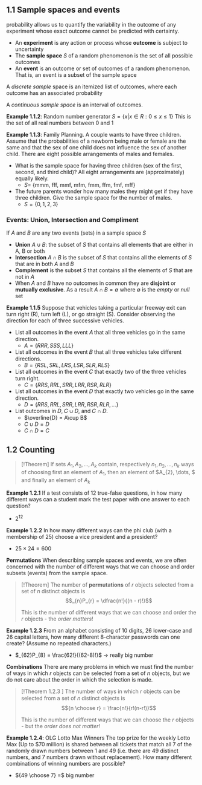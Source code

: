 ## 1.1 Sample spaces and events
probability allows us to quantify the variability in the outcome of any experiment whose exact outcome cannot be predicted with certainty.
- An **experiment** is any action or process whose **outcome** is subject to uncertainty
- The **sample space** $S$ of a random phenomenon is the set of all possible outcomes
- An **event** is an outcome or set of outcomes of a random phenomenon. That is, an event is a subset of the sample space

A _discrete sample_ space is an itemized list of outcomes, where each outcome has an associated probability

A _continuous sample space_ is an interval of outcomes.

**Example 1.1.2**: Random number generator
$S=\{x|x \in R : 0 \leq x \leq 1\}$
This is the set of all real numbers between 0 and 1

**Example 1.1.3**: Family Planning. 
A couple wants to have three children. Assume that the probabilities of a newborn being male or female are the same and that the sex of one child does not influence the sex of another child. There are eight possible arrangements of males and females.
-  What is the sample space for having three children (sex of the first, second, and third child)? All eight arrangements are (approximately) equally likely.
	- $S=$ {mmm, fff, mmf, mfm, fmm, ffm, fmf, mff}
- The future parents wonder how many males they might get if they have three children. Give the sample space for the number of males.
	- $S=\{0,1,2,3\}$

### Events: Union, Intersection and Compliment
If $A$ and $B$ are any two events (sets) in a sample space $S$
- **Union** $A \cup B$: the subset of $S$ that contains all elements that are either in A, B or both
- **Intersection** $A \cap B$ is the subset of $S$ that contains all the elements of $S$ that are in both $A$ and $B$
- **Complement** is the subset $S$ that contains all the elements of $S$ that are not in $A$
- When $A$ and $B$ have no outcomes in common they are **disjoint** or **mutually exclusive**. As a result $A\cap B= \emptyset$ where $\emptyset$ is the _empty_ or _null_ set


**Example 1.1.5**
Suppose that vehicles taking a particular freeway exit can turn right (R), turn left (L), or go straight (S). Consider observing the direction for each of three successive vehicles.
- List all outcomes in the event 𝐴 that all three vehicles go in the same direction.
	- $A=\{ RRR, SSS, LLL \}$
- List all outcomes in the event 𝐵 that all three vehicles take different directions.
	- $B= \{ RSL, SRL, LRS, LSR, SLR, RLS \}$
- List all outcomes in the event 𝐶 that exactly two of the three vehicles turn right.
	- $C= \{ RRS,RRL,SRR, LRR, RSR, RLR \}$
- List all outcomes in the event 𝐷 that exactly two vehicles go in the same direction.
	- $D=\{ RRS,RRL,SRR, LRR, RSR, RLR, \dots \}$
- List outcomes in 𝐷, 𝐶 ∪ 𝐷, and 𝐶 ∩ 𝐷.
	- $\overline{D} = A\cup B$
	- $C \cup D=D$
	- $C \cap D=C$

## 1.2 Counting

>[!Theorem]
>If sets $A_{1}, A_{2}, \dots, A_{k}$ contain, respectively $n_{1}, n_{2}, \dots, n_{k}$ ways of choosing first an element of $A_{1}$, then an element of $A_{2}, \dots, $ and finally an element of $A_{k}$

**Example 1.2.1**
If a test consists of 12 true-false questions, in how many different ways can a student mark the test paper with one answer to each question?
- $2^{12}$

**Example 1.2.2**
In how many different ways can the phi club (with a membership of 25) choose a vice president and a president?
- $25 \times 24 = 600$

**Permutations**
When describing sample spaces and events, we are often concerned with the number of different ways that we can choose and order subsets (events) from the sample space.

>[!Theorem]
>The number of **permutations** of $r$ objects selected from a set of $n$ distinct objects is 
>$$_{n}P_{r} = \dfrac{n!}{(n - r)!}$$
>
>This is the number of different ways that we can choose and order the $r$ objects - the _order matters_!

**Example 1.2.3**
From an alphabet consisting of 10 digits, 26 lower-case and 26 capital letters, how many different 8-character passwords can one create? (Assume no repeated characters.)
- $_{62}P_{8} = \frac{62!}{(62-8)!}$ -> really big number

**Combinations**
There are many problems in which we must find the number of ways in which $r$ objects can be selected from a set of $n$ objects, but we do not care about the order in which the selection is made.

>[!Theorem 1.2.3 ]
>The number of ways in which 𝑟 objects can be selected from a set of 𝑛 distinct objects is
>$${n \choose r} = \frac{n!}{r!(n-r!)}$$
>
>This is the number of different ways that we can choose the $r$ objects - but the _order does not matter_!


**Example 1.2.4**: OLG Lotto Max Winners
The top prize for the weekly Lotto Max (Up to $70 million) is shared between all tickets that match all 7 of the randomly drawn numbers between 1 and 49 (i.e. there are 49 distinct numbers, and 7 numbers drawn without replacement). How many different combinations of winning numbers are possible?
- ${49 \choose 7} =$ big number

